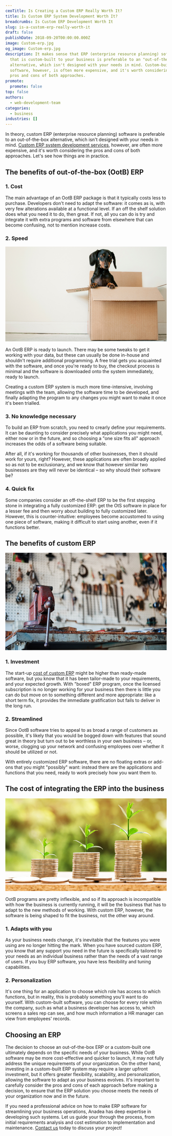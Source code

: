 ```yaml
---
ceoTitle: Is Creating a Custom ERP Really Worth It?
title: Is Custom ERP System Development Worth It?
breadcrumbs: Is Custom ERP Development Worth It
slug: is-a-custom-erp-really-worth-it
draft: false
publishDate: 2018-09-20T00:00:00.000Z
image: Custom-erp.jpg
og_image: Custom-erp.jpg
description: It makes sense that ERP (enterprise resource planning) software
  that is custom-built to your business is preferable to an "out-of-the-box"
  alternative, which isn't designed with your needs in mind. Custom-built
  software, however, is often more expensive, and it's worth considering the
  pros and cons of both approaches.
promote:
  promote: false
top: false
authors:
  - web-development-team
categories:
  - business
industries: []
---
```

In theory, custom ERP (enterprise resource planning) software is preferable to an out-of-the-box alternative, which isn't designed with your needs in mind. <a href="https://anadea.info/solutions/erp-development" target="_blank">Custom ERP system development services</a>, however, are often more expensive, and it's worth considering the pros and cons of both approaches. Let's see how things are in practice.

## The benefits of out-of-the-box (OotB) ERP

### 1. Cost

The main advantage of an OotB ERP package is that it typically costs less to purchase. Developers don't need to adapt the software: it comes as is, with very few alterations available at a functional level. If an off the shelf solution does what you need it to do, then great. If not, all you can do is try and integrate it with extra programs and software from elsewhere that can become confusing, not to mention increase costs.

### 2. Speed

![Out of the box software](out-of-the-box.jpg)

An OotB ERP is ready to launch. There may be some tweaks to get it working with your data, but these can usually be done in-house and shouldn't require additional programming. A free trial gets you acquainted with the software, and once you're ready to buy, the checkout process is minimal and the software is downloaded onto the system immediately, ready to launch.

Creating a custom ERP system is much more time-intensive, involving meetings with the team, allowing the software time to be developed, and finally adapting the program to any changes you might want to make it once it's been trialled.

### 3. No knowledge necessary

To build an ERP from scratch, you need to crearly define your requirements. It can be daunting to consider precisely what applications you might need, either now or in the future, and so choosing a "one size fits all" approach increases the odds of a software being suitable.

After all, if it's working for thousands of other businesses, then it should work for yours, right? However, these applications are often broadly applied so as not to be exclusionary, and we know that however similar two businesses are they will never be identical – so why should their software be?

### 4. Quick fix

Some companies consider an off-the-shelf ERP to be the first stepping stone in integrating a fully customized ERP: get the OtS software in place for a lesser fee and then worry about building to fully customized later. However, this is counter-intuitive: employees become accustomed to using one piece of software, making it difficult to start using another, even if it functions better.

## The benefits of custom ERP

![Сustomized ERP solutions](Custom-built.jpg)

### 1. Investment

The start-up [cost of custom ERP](https://anadea.info/blog/erp-and-business-management-software-introduction) might be higher than ready-made software, but you know that it has been tailor-made to your requirements, and your expected growth. With "boxed" ERP program, once the licensed subscription is no longer working for your business then there is little you can do but move on to something different and more appropriate: like a short term fix, it provides the immediate gratification but fails to deliver in the long run.

### 2. Streamlined

Since OotB software tries to appeal to as broad a range of customers as possible, it's likely that you would be bogged down with features that sound great in theory but turn out to be worthless in your own business – or, worse, clogging up your network and confusing employees over whether it should be utilized or not.

With entirely customized ERP software, there are no floating extras or add-ons that you might "possibly" want: instead there are the applications and functions that you need, ready to work precisely how you want them to.

## The cost of integrating the ERP into the business

![How much does ERP software cost](erp-integration-cost.jpg)

OotB programs are pretty inflexible, and so if its approach is incompatible with how the business is currently running, it will be the business that has to adapt to the new methods of working. With custom ERP, however, the software is being shaped to fit the business, not the other way around.

### 1. Adapts with you

As your business needs change, it's inevitable that the features you were using are no longer hitting the mark. When you have sourced custom ERP, you know that any support you need in the future is specifically tailored to your needs as an individual business rather than the needs of a vast range of users. If you buy ERP software, you have less flexibility and tuning capabilities.

### 2. Personalization

It's one thing for an application to choose which role has access to which functions, but in reality, this is probably something you'll want to do yourself. With custom-built software, you can choose for every role within the company, such as what a business developer has access to, which screens a sales rep can see, and how much information a HR manager can view from employees' records.

## Choosing an ERP

The decision to choose an out-of-the-box ERP or a custom-built one ultimately depends on the specific needs of your business. While OotB software may be more cost-effective and quicker to launch, it may not fully address the unique requirements of your organization. On the other hand, investing in a custom-built ERP system may require a larger upfront investment, but it offers greater flexibility, scalability, and personalization, allowing the software to adapt as your business evolves. It's important to carefully consider the pros and cons of each approach before making a decision, to ensure that the ERP solution you choose meets the needs of your organization now and in the future.

If you need a professional advice on how to make ERP software for streamlining your business operations, Anadea has deep expertise in developing such systems. Let us guide your through the process, from initial requirements analysis and cost estimation to implementation and maintenance. [Contact us](https://anadea.info/contacts) today to discuss your project!
